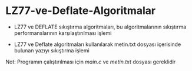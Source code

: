 # LZ77-ve-Deflate-Algoritmalar

* LZ77 ve DEFLATE sıkıştırma algoritmaları, bu algoritmalarının sıkıştırma performanslarının karşılaştırılması işlemi

* LZ77 ve Deflate algoritmaları kullanılarak metin.txt dosyası içerisinde bulunan yazıyı sıkıştırma işlemi

Not: Programın çalıştırılması için _main.c_ ve _metin.txt_ dosyası gereklidir
